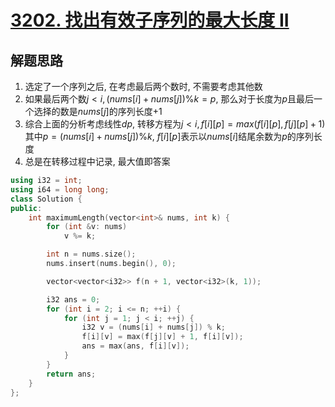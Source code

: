 # [3202. 找出有效子序列的最大长度 II](https://leetcode.cn/problems/find-the-maximum-length-of-valid-subsequence-ii/)

## 解题思路

1. 选定了一个序列之后, 在考虑最后两个数时, 不需要考虑其他数
2. 如果最后两个数$j <i ,(nums[i] + nums[j]) \% k = p$, 那么对于长度为$p$且最后一个选择的数是$nums[j]$的序列长度$+1$
3. 综合上面的分析考虑线性$dp$, 转移方程为$j < i, f[i][p] = max(f[i][p], f[j][p] + 1)$其中$p = (nums[i] + nums[j]) \%k$, $f[i][p]$表示以$nums[i]$结尾余数为$p$的序列长度 
4. 总是在转移过程中记录, 最大值即答案


```cpp
using i32 = int;
using i64 = long long;
class Solution {
public:
    int maximumLength(vector<int>& nums, int k) {
        for (int &v: nums)
            v %= k;

        int n = nums.size();
        nums.insert(nums.begin(), 0);

        vector<vector<i32>> f(n + 1, vector<i32>(k, 1));

        i32 ans = 0;
        for (int i = 2; i <= n; ++i) {
            for (int j = 1; j < i; ++j) {
                i32 v = (nums[i] + nums[j]) % k;
                f[i][v] = max(f[j][v] + 1, f[i][v]);
                ans = max(ans, f[i][v]);
            }
        }
        return ans;
    }
};

```
